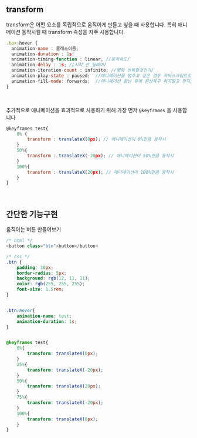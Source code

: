 
## transform

transform은 어떤 요소를 독립적으로 움직이게 만들고 싶을 때 사용합니다. 특히 애니메이션 동작시킬 때 transform 속성을 자주 사용합니다.


```js
.box:hover {
  animation-name : 클래스이름;
  animation-duration : 1s;
  animation-timing-function : linear; //동작속도/
  animation-delay : 1s; //시작 전 딜레이/
  animation-iteration-count : infinite; //몇회 반복할것인가/
  animation-play-state : paused;  //애니메이션을 멈추고 싶은 경우 자바스크립트로 이거 조정/
  animation-fill-mode: forwards;  //애니메이션 끝난 후에 원상복구 하지말고 정지/
}
```

<br />

추가적으로 애니메이션을 효과적으로 사용하기 위해 가장 먼저 `@keyframes` 을 사용합니다

```js
@keyframes test{
    0% {
        transform : translateX(0px); // 애니메이션이 0%만큼 동작시
    }
    50%{
        transform : translateX(-20px); // 애니메이션이 50%만큼 동작시
    }
    100%{
        transform : translateX(20px); // 애니메이션이 100%만큼 동작시
    }
}
```

<br />

## 간단한 기능구현

움직이는 버튼 만들어보기

```js
/* html */
<button class="btn">button</button>
```


```css
/* css */
.btn {
    padding: 30px;
    border-radius: 5px;
    background: rgb(12, 11, 11);
    color: rgb(255, 255, 255);
    font-size: 1.5rem;
}


.btn:hover{
    animation-name: test;
    animation-duration: 1s;
}


@keyframes test{
    0%{
        transform: translateX(0px);
    }
    25%{
        transform: translateX(-20px);
    }
    50%{
        transform: translateX(20px);
    }
    75%{
        transform: translateX(-20px);
    }
    100%{
        transform: translateX(0px);
    }
}
```